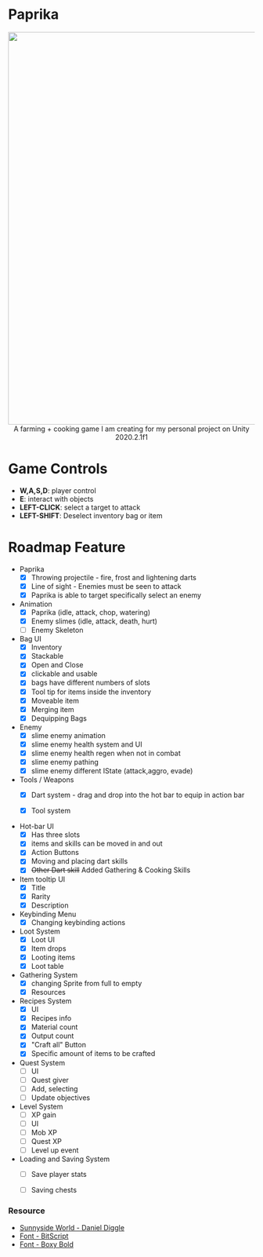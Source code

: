 # Paprika
<p align="center">
  <img width="800" src="https://media1.tenor.com/images/8f841f01f675e508290dc4f1af652af0/tenor.gif"><br>
    A farming + cooking game I am creating for my personal project on Unity 2020.2.1f1
</p>

# Game Controls
* **W,A,S,D**: player control
* **E**: interact with objects
* **LEFT-CLICK**: select a target to attack
* **LEFT-SHIFT**: Deselect inventory bag or item


# Roadmap Feature

* Paprika
    - [x] Throwing projectile - fire, frost and lightening darts
    - [x] Line of sight - Enemies must be seen to attack
    - [x] Paprika is able to target specifically select an enemy

* Animation 
    - [x] Paprika (idle, attack, chop, watering)
    - [x] Enemy slimes (idle, attack, death, hurt)
    - [ ] Enemy Skeleton

* Bag UI 
    - [x] Inventory
    - [x] Stackable 
    - [x] Open and Close 
    - [x] clickable and usable 
    - [x] bags have different numbers of slots
    - [x] Tool tip for items inside the inventory
    - [x] Moveable item
    - [x] Merging item
    - [x] Dequipping Bags

* Enemy 
    - [x] slime enemy animation
    - [x] slime enemy health system and UI
    - [x] slime enemy health regen when not in combat
    - [x] slime enemy pathing
    - [x] slime enemy different IState (attack,aggro, evade)

* Tools / Weapons
    - [x] Dart system - drag and drop into the hot bar to equip in action bar
    - [x] Tool system 


* Hot-bar UI 
    - [x] Has three slots
    - [x] items and skills can be moved in and out
    - [x] Action Buttons 
    - [x] Moving and placing dart skills
    - [x] ~~Other Dart skill~~ Added Gathering & Cooking Skills

* Item tooltip UI
    - [x] Title
    - [x] Rarity
    - [x] Description

* Keybinding Menu
    - [x] Changing keybinding actions

* Loot System
    - [x] Loot UI
    - [x] Item drops
    - [x] Looting items
    - [x] Loot table

* Gathering System
    - [x] changing Sprite from full to empty 
    - [x] Resources

* Recipes System
    - [x] UI 
    - [x] Recipes info
    - [x] Material count
    - [x] Output count
    - [x] "Craft all" Button
    - [x] Specific amount of items to be crafted

* Quest System
    - [ ] UI
    - [ ] Quest giver
    - [ ] Add, selecting 
    - [ ] Update objectives

* Level System
    - [ ] XP gain
    - [ ] UI
    - [ ] Mob XP
    - [ ] Quest XP
    - [ ] Level up event

* Loading and Saving System
    - [ ] Save player stats
    - [ ] Saving chests


### Resource
* [Sunnyside World - Daniel Diggle](https://itch.store/assets/other/boxy-bold-font/)
* [Font - BitScript](https://opengameart.org/content/bitscript-true-type-font)
* [Font - Boxy Bold](https://itch.store/assets/other/boxy-bold-font/)


